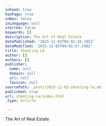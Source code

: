 ```yaml
---
inFeed: true
hasPage: true
inNav: false
inLanguage: null
starred: false
keywords: []
description: The Art of Real Estate
datePublished: '2015-12-02T04:02:26.105Z'
dateModified: '2015-12-02T04:01:57.198Z'
title: Shooting LA
author: []
authors: []
publisher:
  name: null
  domain: null
  url: null
  favicon: null
sourcePath: _posts/2015-12-02-shooting-la.md
published: true
url: shooting-la/index.html
_type: Article

---
```

The Art of Real Estate